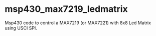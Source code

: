 # msp430_max7219_ledmatrix
Msp430 code to control a MAX7219 (or MAX7221) with 8x8 Led Matrix using USCI SPI.
